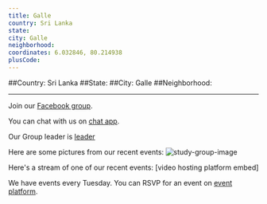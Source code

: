 ```yaml
---
title: Galle
country: Sri Lanka
state: 
city: Galle
neighborhood: 
coordinates: 6.032846, 80.214938
plusCode:
---
```


##Country: Sri Lanka
##State: 
##City: Galle
##Neighborhood: 
*****
Join our [Facebook group](https://www.facebook.com/groups/free.code.camp.galle).

You can chat with us on [chat app]().

Our Group leader is [leader]()

Here are some pictures from our recent events:
![study-group-image]()

Here's a stream of one of our recent events:
[video hosting platform embed]

We have events every Tuesday. You can RSVP for an event on [event platform]().
